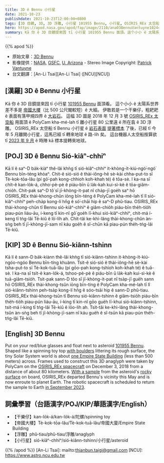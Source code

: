 ```yaml
---
title: 3D ê Bennu 小行星
date: 2021-10-23
publishdate: 2021-10-23T12:00:00+0800
tags: [3D 目鏡, 3D, 3D 浮雕, 小行星 101955 Bennu, 小行星, OSIRIS_REx 太空船, 標本]
hero: https://apod.nasa.gov/apod/fap/image/2110/ana03BennuVantuyne1024c.jpg
summary: Kā 你 ê 3D 目鏡提來囥 tī 小行星 101955 Bennu 面頂。這个小小 ê 太陽系世界 kan-na 是干樂仔，粗耙耙 ê 表面有落甲規四界 ê 大粒石頭。
---
```


{{% apod %}}

- 原始文章：[3D Bennu](https://apod.nasa.gov/apod/ap211023.html)
- 影像提供：[NASA](https://www.nasa.gov/), [GSFC](https://www.nasa.gov/goddard), [U. Arizona](https://www.lpl.arizona.edu/research/orex) - Stereo Image Copyright: [Patrick Vantuyne](https://www.hq.nasa.gov/alsj/ApAnPaVa.html)
- 台文翻譯：[An-Li Tsai][An-Li Tsai] ([NCU][NCU])

## [漢羅] 3D ê Bennu 小行星
Kā 你 ê 3D 目鏡提來囥 tī 小行星 [101955 Bennu][101955 Bennu] 面頂看。
這个小小 ê 太陽系世界差不多是 [帝國大樓][one Empire State Building]（比 500 公尺閣較短）ê 大細。
伊敢若是一个干樂仔，粗耙耙 ê 表面有落甲規四界 ê [大岩石][with boulders]。
這幅 3D 圖是 2018 年 12 月 3 號 [OSIRIS_REx 太空船][OSIRIS_REx spacecraft] 用面頂 ê PolyCam kha-mé-lah tī 離小行星 80 公里遠 ê 所在翕 ê 3D 浮雕。
OSIRIS_REx 太空船 tī Bennu 小行星 ê [岩石表面][rocky surface] [提著標本][With a sample] 了後，已經 tī 今年 5 月離開小行星，這馬已經 tī 轉來地球 ê 路-lih 矣。
這台機器人太空船按算欲 tī [2023 年 9 月][in September 2023] ê 時陣 kā 標本提轉來地球。

## [POJ] 3D ê Bennu Sió-kiâⁿ-chhiⁿ
Kā lí ê saⁿ-D ba̍k-kiàⁿ thê-lâi khǹg tī sió-kiâⁿ-chhiⁿ it-khòng-i̍t-kiú-ngó͘-ngó͘ Bennu bīn-téng khòaⁿ.
Chit-ê sió-sió ê thài-iông-hē sè-kài chha-put-to sī Tè-kok-tōa-lâu (pí gō͘-pah kong-chhioh koh-khah té) ê tōa-sè.
I ka-na sī chi̍t-ê kan-lo̍k-á, chho͘-pè-pè ê piáu-bīn ū la̍k-kah kui-sì-kè ê tōa-giâm-chio̍h.
Chit-pak saⁿ-D tô͘ sī jī-khòng-it-pat nî cha̍p-jī goe̍h saⁿ hō OSIRIS_REx thài-khong-chûn iōng bīn-téng ê PolyCam kha-mé-lah tī lî sió-kiâⁿ-chhiⁿ peh-cha̍p kong-lí hn̄g ê só͘-chāi hip ê saⁿ-D phû-tiau.
OSIRIS_REx thài-khong-chûn tī Bennu sió-kiâⁿ-chhiⁿ ê giâm-chio̍h piáu-bīn the̍h-tio̍h piau-pún liáu-āu, í-keng tī kin-nî gō͘ goe̍h lī-khui sió-kiâⁿ-chhiⁿ, chit-má í-keng tī tńg-lâi Tē-kiû ê lō͘-lih ah.
Chit-tâi ke-khì-lâng thài-khong-chûn àn-sǹg beh tī jī-khòng-jī-sam nî káu goe̍h ê sî-chūn kā piau-pún the̍h-tńg-lâi Tē-kiû.

## [KIP] 3D ê Bennu Sió-kiânn-tshinn
Kā lí ê sann-D ba̍k-kiànn thê-lâi khǹg tī sió-kiânn-tshinn it-khòng-i̍t-kiú-ngóo-ngóo Bennu bīn-tíng khuànn.
Tsit-ê sió-sió ê thài-iông-hē sè-kài tsha-put-to sī Tè-kok-tuā-lâu (pí gōo-pah kong-tshioh koh-khah té) ê tuā-sè.
I ka-na sī tsi̍t-ê kan-lo̍k-á, tshoo-pè-pè ê piáu-bīn ū la̍k-kah kui-sì-kè ê tuā-giâm-tsio̍h.
Tsit-pak sann-D tôo sī jī-khòng-it-pat nî tsa̍p-jī gue̍h sann hō OSIRIS_REx thài-khong-tsûn iōng bīn-tíng ê PolyCam kha-mé-lah tī lî sió-kiânn-tshinn peh-tsa̍p kong-lí hn̄g ê sóo-tsāi hip ê sann-D phû-tiau.
OSIRIS_REx thài-khong-tsûn tī Bennu sió-kiânn-tshinn ê giâm-tsio̍h piáu-bīn the̍h-tio̍h piau-pún liáu-āu, í-king tī kin-nî gōo gue̍h lī-khui sió-kiânn-tshinn, tsit-má í-king tī tńg-lâi Tē-kiû ê lōo-lih ah.
Tsit-tâi ke-khì-lâng thài-khong-tsûn àn-sǹg beh tī jī-khòng-jī-sam nî káu gue̍h ê sî-tsūn kā piau-pún the̍h-tńg-lâi Tē-kiû.

## [English] 3D Bennu
Put on your red/blue glasses and float next to asteroid [101955 Bennu][101955 Bennu].
Shaped like a spinning toy top [with boulders][with boulders] littering its rough surface, the tiny Solar System world is about [one Empire State Building][one Empire State Building] (less than 500 meters) across.
Frames used to construct this 3D anaglyph were taken by PolyCam on the [OSIRIS_REx spacecraft][OSIRIS_REx spacecraft] on December 3, 2018 from a distance of about 80 kilometers.
[With a sample][With a sample] from the asteroid's [rocky surface][rocky surface] on board, OSIRIS_REx departed Bennu's vicinity this May and is now enroute to planet Earth.
The robotic spacecraft is scheduled to return the sample to Earth [in September 2023][in September 2023].

## 詞彙學習（台語漢字/POJ/KIP/華語漢字/English）
- 【干樂仔】kan-lo̍k-á/kan-lo̍k-á/陀螺/spinning toy
- 【帝國大樓】Tè-kok-tōa-lâu/Tè-kok-tuā-lâu/帝國大廈/Empire State Building
- 【浮雕】phû-tiau/phû-tiau/浮雕/anaglyph
- 【小行星】sió-kiâⁿ-chhiⁿ/sió-kiânn-tshinn/小行星/asteroid


{{% /apod %}}
[An-Li Tsai]: mailto:thianbun.taigi@gmail.com
[NCU]: https://www.astro.ncu.edu.tw


[101955 Bennu]:https://solarsystem.nasa.gov/asteroids-comets-and-meteors/asteroids/101955-bennu/overview/
[with boulders]:https://www.youtube.com/watch?v=QunVAWABQSc
[one Empire State Building]:https://en.wikipedia.org/wiki/Empire_State_Building
[OSIRIS_REx spacecraft]:https://www.nasa.gov/osiris-rex
[With a sample]:https://apod.nasa.gov/apod/ap201022.html
[rocky surface]:https://www.nasa.gov/feature/goddard/2021/nasa-mission-helps-solve-a-mystery-why-are-some-asteroid-surfaces-rocky
[in September 2023]:https://www.nasa.gov/press-release/nasa-s-osiris-rex-spacecraft-heads-for-earth-with-asteroid-sample
